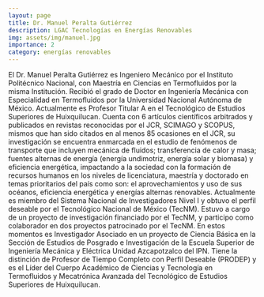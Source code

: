 ```yaml
---
layout: page
title: Dr. Manuel Peralta Gutiérrez
description: LGAC Tecnologías en Energías Renovables
img: assets/img/manuel.jpg
importance: 2
category: energías renovables
---
```


El Dr. Manuel Peralta Gutiérrez es Ingeniero Mecánico por el Instituto Politécnico Nacional, con Maestría en Ciencias en Termofluidos por la misma Institución. Recibió el grado de Doctor en Ingeniería Mecánica con Especialidad en Termofluidos por la Universidad Nacional Autónoma de México. Actualmente es Profesor Titular A en el Tecnológico de Estudios Superiores de Huixquilucan. Cuenta con 6 artículos científicos arbitrados y publicados en revistas reconocidas por el JCR, SCIMAGO y SCOPUS, mismos que han sido citados en al menos 85 ocasiones en el JCR, su investigación se encuentra enmarcada en el estudio de fenómenos de transporte que incluyen mecánica de fluidos; transferencia de calor y masa; fuentes alternas de energía (energía undimotriz, energía solar y biomasa) y eficiencia energética, impactando a la sociedad con la formación de recursos humanos en los niveles de licenciatura, maestría y doctorado en temas prioritarios del país como son: el aprovechamientos y uso de sus océanos, eficiencia energética y energías alternas renovables. Actualmente es miembro del Sistema Nacional de Investigadores Nivel I y obtuvo el perfil deseable por el Tecnológico Nacional de México (TecNM). Estuvo a cargo de un proyecto de investigación financiado por el TecNM, y participo como colaborador en dos proyectos patrocinado por el TecNM. En estos momentos es Investigador Asociado en un proyecto de Ciencia Básica en la Sección de Estudios de Posgrado e Investigación de la Escuela Superior de Ingeniería Mecánica y Eléctrica Unidad Azcapotzalco del IPN. Tiene la distinción de Profesor de Tiempo Completo con Perfil Deseable (PRODEP) y es el Líder del Cuerpo Académico de Ciencias y Tecnología en Termofluidos y Mecatrónica Avanzada del Tecnológico de Estudios Superiores de Huixquilucan. 